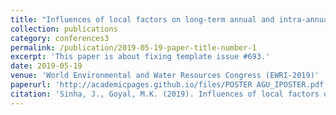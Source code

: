 ```yaml
---
title: "Influences of local factors on long-term annual and intra-annual water balances across 25 major river basins in India"
collection: publications
category: conferences3
permalink: /publication/2019-05-19-paper-title-number-1
excerpt: 'This paper is about fixing template issue #693.'
date: 2019-05-19
venue: 'World Environmental and Water Resources Congress (EWRI-2019)'
paperurl: 'http://academicpages.github.io/files/POSTER AGU_IPOSTER.pdf'
citation: 'Sinha, J., Goyal, M.K. (2019). Influences of local factors on long-term annual and intra-annual water balances across 25 major river basins in India. World Environmental and Water Resources Congress (EWRI-2019), 19-23 May 2019, Pittsburgh, Pennsylvania.'
---
```


